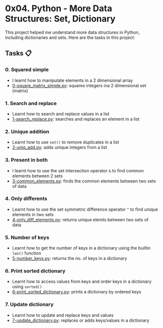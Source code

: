 # 0x04. Python - More Data Structures: Set, Dictionary

This project helped me understand more data structures in Python, including dictionaries and sets.
Here are the tasks in this project:

## Tasks :clipboard:
### 0. Squared simple
- I learnt how to manipulate elements in a 2 dimensional array
- [0-square_matrix_simple.py](https://github.com/JerryEchimau/alx-higher_level_programming/blob/master/0x04-python-more_data_structures/0-square_matrix_simple.py): squares integers ina 2 dimensional set (matrix)

### 1. Search and replace
- Learnt how to search and replace values in a list
- [1-search_replace.py](https://github.com/JerryEchimau/alx-higher_level_programming/blob/master/0x04-python-more_data_structures/1-search_replace.py): searches and replaces an element in a list

### 2. Unique addition
- Learnt how to use ``set()`` to remove duplicates in a list
- [2-uniq_add.py](https://github.com/JerryEchimau/alx-higher_level_programming/blob/master/0x04-python-more_data_structures/2-uniq_add.py): adds unique integers from a list

### 3. Present in both
- I learnt how to use the set intersection operator ``&`` to find common elements between 2 sets
- [3-common_elements.py](https://github.com/JerryEchimau/alx-higher_level_programming/blob/master/0x04-python-more_data_structures/3-common_elements.py): finds the common elements between two sets of data

### 4. Only differents
- Learnt how to use the set symmetric difference operator ``^`` to find unique elements in two sets
- [4-only_diff_elements.py](https://github.com/JerryEchimau/alx-higher_level_programming/blob/master/0x04-python-more_data_structures/4-only_diff_elements.py): returns unique elemts between two sets of data

### 5. Number of keys
- Learnt how to get the number of keys in a dictionary using the builtin ``len()`` function
- [5-number_keys.py](https://github.com/JerryEchimau/alx-higher_level_programming/blob/master/0x04-python-more_data_structures/5-number_keys.py): returns the no. of keys in a dictionary

### 6. Print sorted dictionary
- Learnt how to access values from keys and order keys in a dictionary using ``sorted()``
- [6-print_sorted_dictionary.py](https://github.com/JerryEchimau/alx-higher_level_programming/blob/master/0x04-python-more_data_structures/6-print_sorted_dictionary.py): prints a dictionary by ordered keys 

### 7. Update dictionary
- Learnt how to update and replace keys and values
- [7-update_dictionary.py](https://github.com/JerryEchimau/alx-higher_level_programming/blob/master/0x04-python-more_data_structures/7-update_dictionary.py): replaces or adds keys/values in a dictionary
